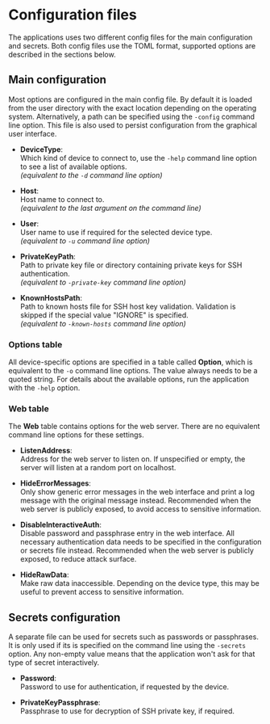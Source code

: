 # Configuration files

The applications uses two different config files for the main configuration and secrets.
Both config files use the TOML format, supported options are described in the sections below.

## Main configuration

Most options are configured in the main config file.
By default it is loaded from the user directory with the exact location depending on the operating system.
Alternatively, a path can be specified using the `-config` command line option.
This file is also used to persist configuration from the graphical user interface.

- **DeviceType**:  
  Which kind of device to connect to, use the `-help` command line option to see a list of available options.  
  *(equivalent to the `-d` command line option)*

- **Host**:  
  Host name to connect to.  
  *(equivalent to the last argument on the command line)*

- **User**:  
  User name to use if required for the selected device type.  
  *(equivalent to `-u` command line option)*

- **PrivateKeyPath**:  
  Path to private key file or directory containing private keys for SSH authentication.  
  *(equivalent to `-private-key` command line option)*

- **KnownHostsPath**:  
  Path to known hosts file for SSH host key validation.
  Validation is skipped if the special value "IGNORE" is specified.  
  *(equivalent to `-known-hosts` command line option)*

### Options table

All device-specific options are specified in a table called **Option**, which is equivalent to the `-o` command line options.
The value always needs to be a quoted string.
For details about the available options, run the application with the `-help` option.

### Web table

The **Web** table contains options for the web server.
There are no equivalent command line options for these settings.

- **ListenAddress**:  
  Address for the web server to listen on.
  If unspecified or empty, the server will listen at a random port on localhost.

- **HideErrorMessages**:  
  Only show generic error messages in the web interface and print a log message with the original message instead.
  Recommended when the web server is publicly exposed, to avoid access to sensitive information.

- **DisableInteractiveAuth**:  
  Disable password and passphrase entry in the web interface.
  All necessary authentication data needs to be specified in the configuration or secrets file instead.
  Recommended when the web server is publicly exposed, to reduce attack surface.

- **HideRawData**:  
  Make raw data inaccessible.
  Depending on the device type, this may be useful to prevent access to sensitive information.

## Secrets configuration

A separate file can be used for secrets such as passwords or passphrases.
It is only used if its is specified on the command line using the `-secrets` option.
Any non-empty value means that the application won't ask for that type of secret interactively.

- **Password**:  
  Password to use for authentication, if requested by the device.

- **PrivateKeyPassphrase**:  
  Passphrase to use for decryption of SSH private key, if required.
